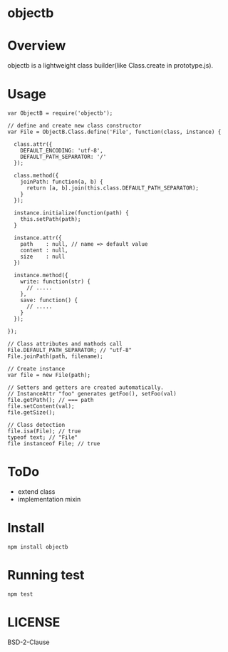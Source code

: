 objectb
=======

# Overview

objectb is a lightweight class builder(like Class.create in prototype.js).

# Usage

    var ObjectB = require('objectb');

    // define and create new class constructor
    var File = ObjectB.Class.define('File', function(class, instance) {
    
      class.attr({
        DEFAULT_ENCODING: 'utf-8',
        DEFAULT_PATH_SEPARATOR: '/'
      });
      
      class.method({
        joinPath: function(a, b) {
          return [a, b].join(this.class.DEFAULT_PATH_SEPARATOR);
        }
      });
      
      instance.initialize(function(path) {
        this.setPath(path);
      }

      instance.attr({
        path    : null, // name => default value
        content : null,
        size    : null
      })

      instance.method({
        write: function(str) {
          // .....
        },
        save: function() {
          // .....
        }
      });
    
    });
    
    // Class attributes and mathods call
    File.DEFAULT_PATH_SEPARATOR; // "utf-8"
    File.joinPath(path, filename);
    
    // Create instance
    var file = new File(path);
    
    // Setters and getters are created automatically.
    // InstanceAttr "foo" generates getFoo(), setFoo(val)
    file.getPath(); // === path
    file.setContent(val);
    file.getSize(); 
    
    // Class detection
    file.isa(File); // true
    typeof text; // "File"
    file instanceof File; // true

# ToDo

* extend class
* implementation mixin

# Install

    npm install objectb

# Running test

    npm test

# LICENSE

BSD-2-Clause




